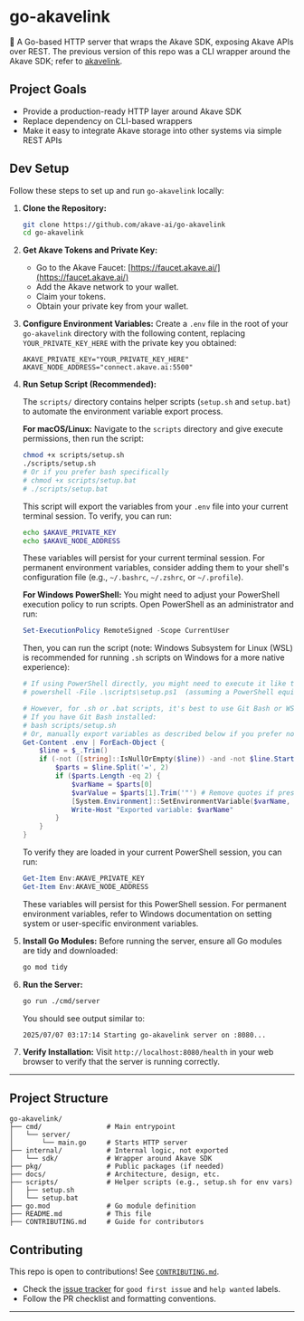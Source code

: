 # go-akavelink

🚀 A Go-based HTTP server that wraps the Akave SDK, exposing Akave APIs over REST. The previous version of this repo was a CLI wrapper around the Akave SDK; refer to [akavelink](https://github.com/akave-ai/akavelink).

## Project Goals

  - Provide a production-ready HTTP layer around Akave SDK
  - Replace dependency on CLI-based wrappers
  - Make it easy to integrate Akave storage into other systems via simple REST APIs

## Dev Setup

Follow these steps to set up and run `go-akavelink` locally:

1.  **Clone the Repository:**

    ```bash
    git clone https://github.com/akave-ai/go-akavelink
    cd go-akavelink
    ```

2.  **Get Akave Tokens and Private Key:**

      * Go to the Akave Faucet: [https://faucet.akave.ai/](https://faucet.akave.ai/)
      * Add the Akave network to your wallet.
      * Claim your tokens.
      * Obtain your private key from your wallet.

3.  **Configure Environment Variables:**
    Create a `.env` file in the root of your `go-akavelink` directory with the following content, replacing `YOUR_PRIVATE_KEY_HERE` with the private key you obtained:

    ```
    AKAVE_PRIVATE_KEY="YOUR_PRIVATE_KEY_HERE"
    AKAVE_NODE_ADDRESS="connect.akave.ai:5500"
    ```

4.  **Run Setup Script (Recommended):**

    The `scripts/` directory contains helper scripts (`setup.sh` and `setup.bat`) to automate the environment variable export process.

    **For macOS/Linux:**
    Navigate to the `scripts` directory and give execute permissions, then run the script:

    ```bash
    chmod +x scripts/setup.sh
    ./scripts/setup.sh
    # Or if you prefer bash specifically
    # chmod +x scripts/setup.bat
    # ./scripts/setup.bat
    ```

    This script will export the variables from your `.env` file into your current terminal session. To verify, you can run:

    ```bash
    echo $AKAVE_PRIVATE_KEY
    echo $AKAVE_NODE_ADDRESS
    ```

    These variables will persist for your current terminal session. For permanent environment variables, consider adding them to your shell's configuration file (e.g., `~/.bashrc`, `~/.zshrc`, or `~/.profile`).

    **For Windows PowerShell:**
    You might need to adjust your PowerShell execution policy to run scripts. Open PowerShell as an administrator and run:

    ```powershell
    Set-ExecutionPolicy RemoteSigned -Scope CurrentUser
    ```

    Then, you can run the script (note: Windows Subsystem for Linux (WSL) is recommended for running `.sh` scripts on Windows for a more native experience):

    ```powershell
    # If using PowerShell directly, you might need to execute it like this:
    # powershell -File .\scripts\setup.ps1  (assuming a PowerShell equivalent script)

    # However, for .sh or .bat scripts, it's best to use Git Bash or WSL.
    # If you have Git Bash installed:
    # bash scripts/setup.sh
    # Or, manually export variables as described below if you prefer not to use WSL/Git Bash:
    Get-Content .env | ForEach-Object {
        $line = $_.Trim()
        if (-not ([string]::IsNullOrEmpty($line)) -and -not $line.StartsWith("#")) {
            $parts = $line.Split('=', 2)
            if ($parts.Length -eq 2) {
                $varName = $parts[0]
                $varValue = $parts[1].Trim('"') # Remove quotes if present
                [System.Environment]::SetEnvironmentVariable($varName, $varValue, "Process")
                Write-Host "Exported variable: $varName"
            }
        }
    }
    ```

    To verify they are loaded in your current PowerShell session, you can run:

    ```powershell
    Get-Item Env:AKAVE_PRIVATE_KEY
    Get-Item Env:AKAVE_NODE_ADDRESS
    ```

    These variables will persist for this PowerShell session. For permanent environment variables, refer to Windows documentation on setting system or user-specific environment variables.

5.  **Install Go Modules:**
    Before running the server, ensure all Go modules are tidy and downloaded:

    ```bash
    go mod tidy
    ```

6.  **Run the Server:**

    ```bash
    go run ./cmd/server
    ```

    You should see output similar to:

    ```
    2025/07/07 03:17:14 Starting go-akavelink server on :8080...
    ```

7.  **Verify Installation:**
    Visit `http://localhost:8080/health` in your web browser to verify that the server is running correctly.

-----

## Project Structure

```
go-akavelink/
├── cmd/                # Main entrypoint
│   └── server/
│       └── main.go     # Starts HTTP server
├── internal/           # Internal logic, not exported
│   └── sdk/            # Wrapper around Akave SDK
├── pkg/                # Public packages (if needed)
├── docs/               # Architecture, design, etc.
├── scripts/            # Helper scripts (e.g., setup.sh for env vars)
│   ├── setup.sh
│   └── setup.bat
├── go.mod              # Go module definition
├── README.md           # This file
├── CONTRIBUTING.md     # Guide for contributors
```

## Contributing

This repo is open to contributions\! See [`CONTRIBUTING.md`](https://www.google.com/search?q=./CONTRIBUTING.md).

  - Check the [issue tracker](https://github.com/akave-ai/go-akavelink/issues) for `good first issue` and `help wanted` labels.
  - Follow the PR checklist and formatting conventions.

-----